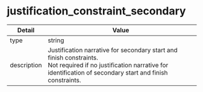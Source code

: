 # justification_constraint_secondary
| Detail | Value |
| ------ | ----- |
| type | string |
| description | Justification narrative for secondary start and finish constraints.<br/> Not required if no justification narrative for identification of secondary start and finish constraints. |
